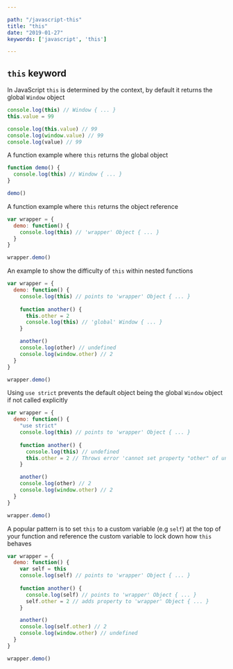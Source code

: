 ```yaml
---

path: "/javascript-this"
title: "this"
date: "2019-01-27"
keywords: ['javascript', 'this']

---
```


## `this` keyword

In JavaScript `this` is determined by the context, by default it returns the global `Window` object

```javascript
console.log(this) // Window { ... }
this.value = 99

console.log(this.value) // 99
console.log(window.value) // 99
console.log(value) // 99
```

A function example where `this` returns the global object

```javascript
function demo() {
  console.log(this) // Window { ... }
}

demo()
```

A function example where `this` returns the object reference

```javascript
var wrapper = {
  demo: function() {
    console.log(this) // 'wrapper' Object { ... }
  }
}

wrapper.demo()
```

An example to show the difficulty of `this` within nested functions

```javascript
var wrapper = {
  demo: function() {
    console.log(this) // points to 'wrapper' Object { ... }
    
    function another() {
      this.other = 2
      console.log(this) // 'global' Window { ... }
    }

    another()
    console.log(other) // undefined
    console.log(window.other) // 2
  }
}

wrapper.demo()
```

Using `use strict` prevents the default object being the global `Window` object if not called explicitly

```javascript
var wrapper = {
  demo: function() {
    "use strict"
    console.log(this) // points to 'wrapper' Object { ... }
    
    function another() {
      console.log(this) // undefined
      this.other = 2 // Throws error 'cannot set property "other" of undefined'
    }

    another()
    console.log(other) // 2
    console.log(window.other) // 2
  }
}

wrapper.demo()
```

A popular pattern is to set `this` to a custom variable (e.g `self`) at the top of your function and reference the custom variable to lock down how `this` behaves

```javascript
var wrapper = {
  demo: function() {
    var self = this
    console.log(self) // points to 'wrapper' Object { ... }
    
    function another() {
      console.log(self) // points to 'wrapper' Object { ... }
      self.other = 2 // adds property to 'wrapper' Object { ... }
    }

    another()
    console.log(self.other) // 2
    console.log(window.other) // undefined
  }
}

wrapper.demo()
```
